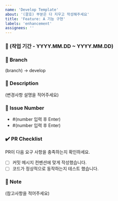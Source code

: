 ```yaml
---
name: 'Develop Template'
about: '(괄호) 부분은 다 지우고 작성해주세요'
title: 'Feature: A 기능 구현'
labels: 'enhancement'
assignees: ''
---
```


### 📅 (작업 기간 - YYYY.MM.DD ~ YYYY.MM.DD)

### 🌵 Branch
(branch) → develop

### 📢 Description
(변경사항 설명을 적어주세요)

### 💬 Issue Number
- #(number 입력 후 Enter)
- #(number 입력 후 Enter)

### ✔️ PR Checklist
PR이 다음 요구 사항을 충족하는지 확인하세요.
- [ ] 커밋 메시지 컨벤션에 맞게 작성했습니다.
- [ ] 코드가 정상적으로 동작하는지 테스트 했습니다.

### 🔖 Note
(참고사항을 적어주세요)